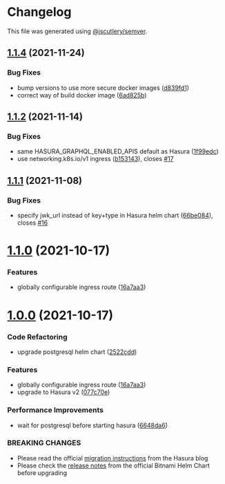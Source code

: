 # Changelog

This file was generated using [@jscutlery/semver](https://github.com/jscutlery/semver).

## [1.1.4](https://github.com/platyplus/platydev/compare/charts-hasura@1.1.3...charts-hasura@1.1.4) (2021-11-24)


### Bug Fixes

* bump versions to use more secure docker images ([d839fd1](https://github.com/platyplus/platydev/commit/d839fd132a5be40d137a36ff661b65d054270b1c))
* correct way of build docker image ([6ad825b](https://github.com/platyplus/platydev/commit/6ad825b1ff27e2d5df3aa2dfb24cf1925167e031))



## [1.1.2](https://github.com/platyplus/platydev/compare/charts-hasura@1.1.1...charts-hasura@1.1.2) (2021-11-14)

### Bug Fixes

- same HASURA_GRAPHQL_ENABLED_APIS default as Hasura ([1f99edc](https://github.com/platyplus/platydev/commit/1f99edc056c4b38802028bf1b75c5792ee192f11))
- use networking.k8s.io/v1 ingress ([b153143](https://github.com/platyplus/platydev/commit/b153143331f81adc8f47c35584f9dcd4cb706a82)), closes [#17](https://github.com/platyplus/platydev/issues/17)

## [1.1.1](https://github.com/platyplus/platydev/compare/charts-hasura@1.1.0...charts-hasura@1.1.1) (2021-11-08)

### Bug Fixes

- specify jwk_url instead of key+type in Hasura helm chart ([66be084](https://github.com/platyplus/platydev/commit/66be0843ed481e993c0c1dfc36ae8a1bb0787f25)), closes [#16](https://github.com/platyplus/platydev/issues/16)

# [1.1.0](https://github.com/platyplus/platydev/compare/charts-hasura@0.1.8...charts-hasura@1.0.0) (2021-10-17)

### Features

- globally configurable ingress route ([16a7aa3](https://github.com/platyplus/platydev/commit/16a7aa34c922cb6ec1f8b3604fa69822e1120a0e))

# [1.0.0](https://github.com/platyplus/platydev/compare/charts-hasura@0.1.8...charts-hasura@1.0.0) (2021-10-17)

### Code Refactoring

- upgrade postgresql helm chart ([2522cdd](https://github.com/platyplus/platydev/commit/2522cddc8ebdf699669315723ccf03c0a48550b6))

### Features

- globally configurable ingress route ([16a7aa3](https://github.com/platyplus/platydev/commit/16a7aa34c922cb6ec1f8b3604fa69822e1120a0e))
- upgrade to Hasura v2 ([077c70e](https://github.com/platyplus/platydev/commit/077c70ed72bf373df25feaa3a77d55fd1e76aa8b))

### Performance Improvements

- wait for postgresql before starting hasura ([6648da6](https://github.com/platyplus/platydev/commit/6648da63e558c3efee149040d30ea645f40d5e86))

### BREAKING CHANGES

- Please read the official [migration
  instructions](https://hasura.io/blog/migrating-from-hasura-v1-3-to-v2-0/) from the Hasura blog
- Please check the [release
  notes](https://github.com/bitnami/charts/tree/master/bitnami/postgresql#breaking-changes) from the
  official Bitnami Helm Chart before upgrading
